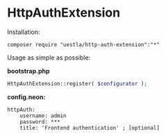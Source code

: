 HttpAuthExtension
=================

Installation:

```
composer require "uestla/http-auth-extension":"*"
```



Usage as simple as possible:

**bootstrap.php**
```php
HttpAuthExtension::register( $configurator );
```



**config.neon:**

```
httpAuth:
	username: admin
	password: ***
	title: 'Frontend authentication' ; [optional]
```
